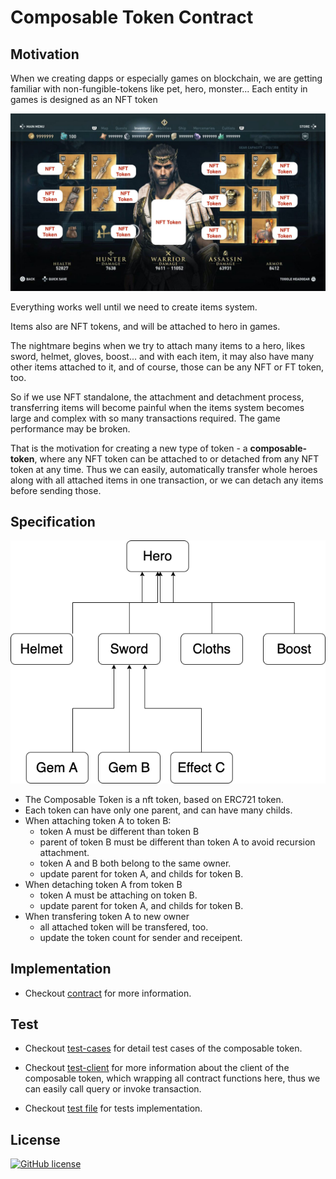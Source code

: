 # Composable Token Contract

## Motivation

When we creating dapps or especially games on blockchain, we are getting familiar with non-fungible-tokens like pet, hero, monster... Each entity in games is designed as an NFT token

![hero](https://raw.githubusercontent.com/dotrungkien/clarity-composable-token/master/hero.jpg)

Everything works well until we need to create items system.

Items also are NFT tokens, and will be attached to hero in games.

The nightmare begins when we try to attach many items to a hero, likes sword, helmet, gloves, boost... and with each item, it may also have many other items attached to it, and of course, those can be any NFT or FT token, too.

So if we use NFT standalone, the attachment and detachment process, transferring items will become painful when the items system becomes large and complex with so many transactions required. The game performance may be broken.

That is the motivation for creating a new type of token - a **composable-token**, where any NFT token can be attached to or detached from any NFT token at any time. Thus we can easily, automatically transfer whole heroes along with all attached items in one transaction, or we can detach any items before sending those.

## Specification

![tokens](https://raw.githubusercontent.com/dotrungkien/clarity-composable-token/master/tokens.png)

- The Composable Token is a nft token, based on ERC721 token.
- Each token can have only one parent, and can have many childs.
- When attaching token A to token B:
  - token A must be different than token B
  - parent of token B must be different than token A to avoid recursion attachment.
  - token A and B both belong to the same owner.
  - update parent for token A, and childs for token B.
- When detaching token A from token B
  - token A must be attaching on token B.
  - update parent for token A, and childs for token B.
- When transfering token A to new owner
  - all attached token will be transfered, too.
  - update the token count for sender and receipent.

## Implementation

- Checkout [contract](contracts/composable-token.clar) for more information.

## Test

- Checkout [test-cases](test/testcase.md) for detail test cases of the composable token.

- Checkout [test-client](test/composable-token-client.ts) for more information about the client of the composable token, which wrapping all contract functions here, thus we can easily call query or invoke transaction.

- Checkout [test file](test/composable-token.test.ts) for tests implementation.

## License

[![GitHub license](https://img.shields.io/badge/license-MIT-blue.svg?style=for-the-badge)](https://github.com/dotrungkien/clarity-composable-token/blob/master/LICENSE)
